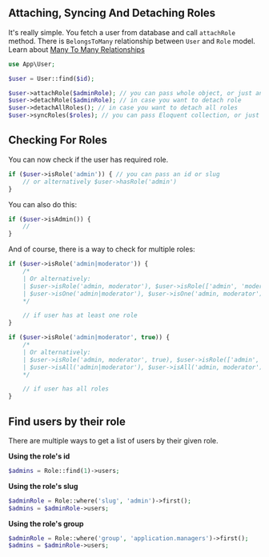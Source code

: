 ## Attaching, Syncing And Detaching Roles

It's really simple. You fetch a user from database and call `attachRole` method. There is `BelongsToMany` relationship between `User` and `Role` model.
Learn about [Many To Many Relationships](https://laravel.com/docs/5.3/eloquent-relationships#updating-many-to-many-relationships)

```php
use App\User;

$user = User::find($id);

$user->attachRole($adminRole); // you can pass whole object, or just an id
$user->detachRole($adminRole); // in case you want to detach role
$user->detachAllRoles(); // in case you want to detach all roles
$user->syncRoles($roles); // you can pass Eloquent collection, or just an array of ids
```

## Checking For Roles

You can now check if the user has required role.

```php
if ($user->isRole('admin')) { // you can pass an id or slug
    // or alternatively $user->hasRole('admin')
}
```

You can also do this:

```php
if ($user->isAdmin()) {
    //
}
```

And of course, there is a way to check for multiple roles:

```php
if ($user->isRole('admin|moderator')) {
    /*
    | Or alternatively:
    | $user->isRole('admin, moderator'), $user->isRole(['admin', 'moderator']),
    | $user->isOne('admin|moderator'), $user->isOne('admin, moderator'), $user->isOne(['admin', 'moderator'])
    */

    // if user has at least one role
}

if ($user->isRole('admin|moderator', true)) {
    /*
    | Or alternatively:
    | $user->isRole('admin, moderator', true), $user->isRole(['admin', 'moderator'], true),
    | $user->isAll('admin|moderator'), $user->isAll('admin, moderator'), $user->isAll(['admin', 'moderator'])
    */

    // if user has all roles
}
```

## Find users by their role
 There are multiple ways to get a list of users by their given role.

 **Using the role's id**
 ```php
 $admins = Role::find(1)->users;
 ```

 **Using the role's slug**
 ```php
 $adminRole = Role::where('slug', 'admin')->first();
 $admins = $adminRole->users;
 ```
 **Using the role's group**
 ```php
 $adminRole = Role::where('group', 'application.managers')->first();
 $admins = $adminRole->users;
 ```
